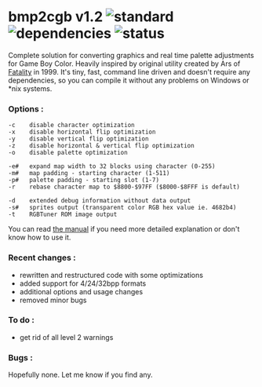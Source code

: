 # bmp2cgb v1.2 ![standard](https://img.shields.io/badge/standard-C11-blue.svg?longCache=true&style=flat) ![dependencies](https://img.shields.io/badge/dependencies-none-green.svg?longCache=true&style=flat) ![status](https://img.shields.io/badge/status-working-green.svg?longCache=true&style=flat)

Complete solution for converting graphics and real time palette adjustments for Game Boy Color. Heavily inspired by original utility created by Ars of [Fatality](http://speccy.info/Fatality) in 1999. It's tiny, fast, command line driven and doesn't require any dependencies, so you can compile it without any problems on Windows or *nix systems.


### Options :
```
-c    disable character optimization
-x    disable horizontal flip optimization
-y    disable vertical flip optimization
-z    disable horizontal & vertical flip optimization
-o    disable palette optimization

-e#   expand map width to 32 blocks using character (0-255)
-m#   map padding - starting character (1-511)
-p#   palette padding - starting slot (1-7)
-r    rebase character map to $8800-$97FF ($8000-$8FFF is default)

-d    extended debug information without data output
-s#   sprites output (transparent color RGB hex value ie. 4682b4)
-t    RGBTuner ROM image output
```

You can read [the manual](MANUAL.md) if you need more detailed explanation or don't know how to use it.

### Recent changes :
- rewritten and restructured code with some optimizations
- added support for 4/24/32bpp formats
- additional options and usage changes
- removed minor bugs

### To do :
- get rid of all level 2 warnings

### Bugs :
Hopefully none. Let me know if you find any.
